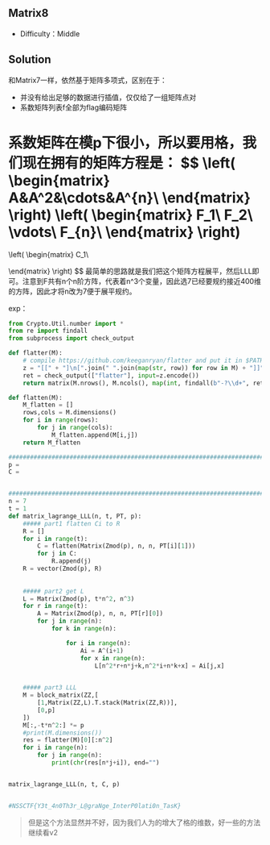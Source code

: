 ## Matrix8

+ Difficulty：Middle

## Solution

和Matrix7一样，依然基于矩阵多项式，区别在于：

+ 并没有给出足够的数据进行插值，仅仅给了一组矩阵点对
+ 系数矩阵列表f全部为flag编码矩阵

系数矩阵在模p下很小，所以要用格，我们现在拥有的矩阵方程是：
$$
\left(
 \begin{matrix}
A&A^2&\cdots&A^{n}\\
  \end{matrix}
\right)
\left(
 \begin{matrix}
F_1\\
F_2\\
\vdots\\
F_{n}\\
  \end{matrix}
\right)
=
\left(
 \begin{matrix}
C_1\\

  \end{matrix}
\right)
$$
最简单的思路就是我们把这个矩阵方程展平，然后LLL即可。注意到F共有n个n阶方阵，代表着n^3个变量，因此选7已经要规约接近400维的方阵，因此才将n改为7便于展平规约。

exp：

```python
from Crypto.Util.number import *
from re import findall
from subprocess import check_output

def flatter(M):
    # compile https://github.com/keeganryan/flatter and put it in $PATH
    z = "[[" + "]\n[".join(" ".join(map(str, row)) for row in M) + "]]"
    ret = check_output(["flatter"], input=z.encode())
    return matrix(M.nrows(), M.ncols(), map(int, findall(b"-?\\d+", ret)))

def flatten(M):
    M_flatten = []
    rows,cols = M.dimensions()
    for i in range(rows):
        for j in range(cols):
            M_flatten.append(M[i,j])
    return M_flatten

############################################################################################### data
p = 
C = 


############################################################################################### exp
n = 7
t = 1
def matrix_lagrange_LLL(n, t, PT, p):   
    ##### part1 flatten Ci to R
    R = []
    for i in range(t):
        C = flatten(Matrix(Zmod(p), n, n, PT[i][1]))
        for j in C:
            R.append(j)
    R = vector(Zmod(p), R)
    
    
    ##### part2 get L
    L = Matrix(Zmod(p), t*n^2, n^3)
    for r in range(t):
        A = Matrix(Zmod(p), n, n, PT[r][0])
        for j in range(n):
            for k in range(n):

                for i in range(n):
                    Ai = A^(i+1)
                    for x in range(n):
                        L[n^2*r+n*j+k,n^2*i+n*k+x] = Ai[j,x]

    
    ##### part3 LLL
    M = block_matrix(ZZ,[
        [1,Matrix(ZZ,L).T.stack(Matrix(ZZ,R))],
        [0,p]
    ])
    M[:,-t*n^2:] *= p
    #print(M.dimensions())
    res = flatter(M)[0][:n^2]
    for i in range(n):
        for j in range(n):
            print(chr(res[n*j+i]), end="")


matrix_lagrange_LLL(n, t, C, p)


#NSSCTF{Y3t_4n0Th3r_L@graNge_InterP0lati0n_TasK}
```

> 但是这个方法显然并不好，因为我们人为的增大了格的维数，好一些的方法继续看v2

